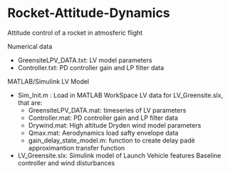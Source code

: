 # Rocket-Attitude-Dynamics
Attitude control of a rocket in atmosferic flight 

Numerical data
- GreensiteLPV_DATA.txt: LV model parameters
- Controller.txt: PD controller gain and LP filter data

MATLAB/Simulink LV Model
- Sim_Init.m : Load in MATLAB WorkSpace LV data for LV_Greensite.slx, that are:
    - GreensiteLPV_DATA.mat: timeseries of LV parameters
    - Controller.mat: PD controller gain and LP filter data
    - Drywind.mat: High altitude Dryden wind model parameters
    - Qmax.mat: Aerodynamics load safty envelope data
    - gain_delay_state_model.m: function to create delay padè approximantion transfer function 
- LV_Greensite.slx: Simulink model of Launch Vehicle features Baseline controller and wind disturbances

